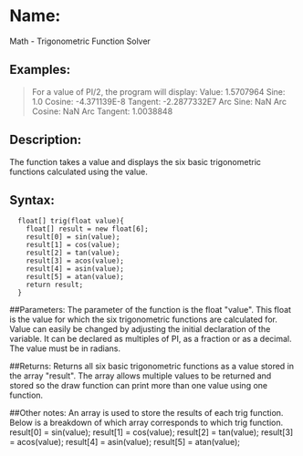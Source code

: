 # Name: 
Math - Trigonometric Function Solver

## Examples:
>For a value of PI/2, the program will display: 
>Value: 1.5707964
>Sine: 1.0
>Cosine: -4.371139E-8
>Tangent: -2.2877332E7
>Arc Sine: NaN
>Arc Cosine: NaN
>Arc Tangent: 1.0038848



## Description:
The function takes a value and displays the six basic trigonometric functions calculated using the value.

## Syntax:
```processing
  float[] trig(float value){
    float[] result = new float[6];
    result[0] = sin(value);
    result[1] = cos(value);
    result[2] = tan(value);
    result[3] = acos(value);
    result[4] = asin(value);
    result[5] = atan(value);
    return result;
  }
```

##Parameters: 
The parameter of the function is the float "value". This float is the value for which the six trigonometric functions are calculated for.
Value can easily be changed by adjusting the initial declaration of the variable. It can be declared as multiples of PI, as a fraction or as a decimal.
The value must be in radians.

##Returns:
Returns all six basic trigonometric functions as a value stored in the array "result".
The array allows multiple values to be returned and stored so the draw function can print more than one value using one function.

##Other notes:
  An array is used to store the results of each trig function. Below is a breakdown of which array corresponds to which trig function.
    result[0] = sin(value);
    result[1] = cos(value);
    result[2] = tan(value);
    result[3] = acos(value);
    result[4] = asin(value);
    result[5] = atan(value);
